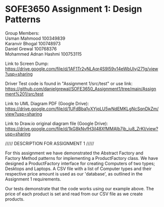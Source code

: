 # SOFE3650 Assignment 1: Design Patterns

Group Members:<br/>
Usman Mahmood 100349839<br/>
Karanvir Bhogal 100748973<br/>
Daniel Grewal 100768376<br/>
Mohammed Adnan Hashmi 100753115<br/>

Link to Screen Dump:<br/>
https://drive.google.com/file/d/1AF1Tr2yNLAqr4S9I59v14eWbUIyj271g/view?usp=sharing

Driver Test code is found in "Assignment 1/src/test" or use link:
https://github.com/danielgrewal/SOFE3650_Assignment1/tree/main/Assignment%201/src/test

Link to UML Diagram PDF (Google Drive):<br/>
https://drive.google.com/file/d/1UFdBba1yXYjqLU5wNdEMKLgNcSqnDkZm/view?usp=sharing

Link to Draw.io original diagram file (Google Drive):<br/>
https://drive.google.com/file/d/1kG8kNvfH3iI48XfMMAlb7jb_iu8_ZrKI/view?usp=sharing

///// DESCRIPTION FOR ASSIGNMENT 1 /////

For this assignment we have demonstrated the Abstract Factory and Factory Method patterns for implementing a ProductFactory class. We have designed a ProductFactory interface for creating Computers of two types; Desktops and Laptops. A CSV file with a list of Computer types and their respective price amount is used as our 'database', as outlined in the Assignment 1 requirements.

Our tests demonstrate that the code works using our example above. The price of each product is set and read from our CSV file as we create products.
